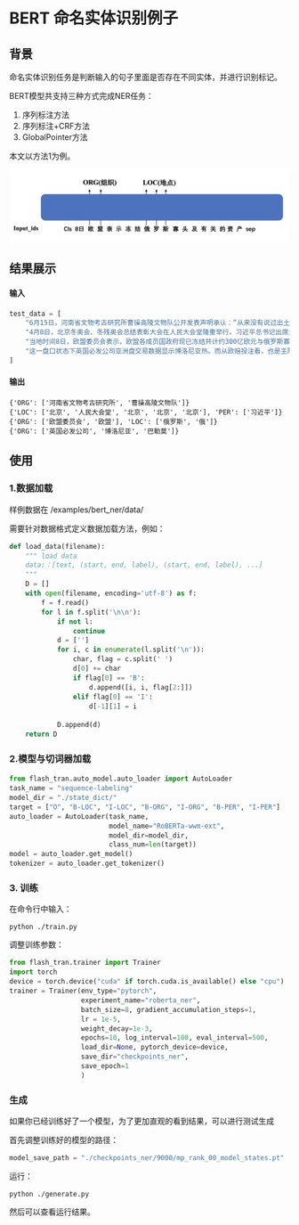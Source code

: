 # BERT 命名实体识别例子

## 背景
命名实体识别任务是判断输入的句子里面是否存在不同实体，并进行识别标记。

BERT模型共支持三种方式完成NER任务：
1. 序列标注方法
2. 序列标注+CRF方法
3. GlobalPointer方法

本文以方法1为例。

![semantic_model.png](../img/bert_ner_model.png)

## 结果展示

#### 输入
```python
test_data = [
    "6月15日，河南省文物考古研究所曹操高陵文物队公开发表声明承认：“从来没有说过出土的珠子是墓主人的",
    "4月8日，北京冬奥会、冬残奥会总结表彰大会在人民大会堂隆重举行。习近平总书记出席大会并发表重要讲话。在讲话中，总书记充分肯定了北京冬奥会、冬残奥会取得的优异成绩，全面回顾了7年筹办备赛的不凡历程，深入总结了筹备举办北京冬奥会、冬残奥会的宝贵经验，深刻阐释了北京冬奥精神，对运用好冬奥遗产推动高质量发展提出明确要求。",
    "当地时间8日，欧盟委员会表示，欧盟各成员国政府现已冻结共计约300亿欧元与俄罗斯寡头及其他被制裁的俄方人员有关的资产。",
    "这一盘口状态下英国必发公司亚洲盘交易数据显示博洛尼亚热。而从欧赔投注看，也是主队热。巴勒莫两连败，",
]
```
#### 输出
```
{'ORG': ['河南省文物考古研究所', '曹操高陵文物队']}
{'LOC': ['北京', '人民大会堂', '北京', '北京', '北京'], 'PER': ['习近平']}
{'ORG': ['欧盟委员会', '欧盟'], 'LOC': ['俄罗斯', '俄']}
{'ORG': ['英国必发公司', '博洛尼亚', '巴勒莫']}
```
## 使用

### 1.数据加载
样例数据在 /examples/bert_ner/data/

需要针对数据格式定义数据加载方法，例如：
```python
def load_data(filename):
    """ load data
    data:：[text, (start, end, label), (start, end, label), ...]
    """
    D = []
    with open(filename, encoding='utf-8') as f:
        f = f.read()
        for l in f.split('\n\n'):
            if not l:
                continue
            d = ['']
            for i, c in enumerate(l.split('\n')):
                char, flag = c.split(' ')
                d[0] += char
                if flag[0] == 'B':
                    d.append([i, i, flag[2:]])
                elif flag[0] == 'I':
                    d[-1][1] = i

            D.append(d)
    return D
```

### 2.模型与切词器加载

```python
from flash_tran.auto_model.auto_loader import AutoLoader
task_name = "sequence-labeling"
model_dir = "./state_dict/"
target = ["O", "B-LOC", "I-LOC", "B-ORG", "I-ORG", "B-PER", "I-PER"]
auto_loader = AutoLoader(task_name,
                         model_name="RoBERTa-wwm-ext",
                         model_dir=model_dir,
                         class_num=len(target))
model = auto_loader.get_model()
tokenizer = auto_loader.get_tokenizer()
```

### 3. 训练
在命令行中输入：
```commandline
python ./train.py
```
调整训练参数：
```python
from flash_tran.trainer import Trainer
import torch
device = torch.device("cuda" if torch.cuda.is_available() else "cpu")
trainer = Trainer(env_type="pytorch",
                  experiment_name="roberta_ner",
                  batch_size=8, gradient_accumulation_steps=1,
                  lr = 1e-5,
                  weight_decay=1e-3,
                  epochs=10, log_interval=100, eval_interval=500,
                  load_dir=None, pytorch_device=device,
                  save_dir="checkpoints_ner",
                  save_epoch=1
                  )
```

### 生成
如果你已经训练好了一个模型，为了更加直观的看到结果，可以进行测试生成

首先调整训练好的模型的路径：
```python
model_save_path = "./checkpoints_ner/9000/mp_rank_00_model_states.pt"
```
运行：
```commandline
python ./generate.py
```
然后可以查看运行结果。
